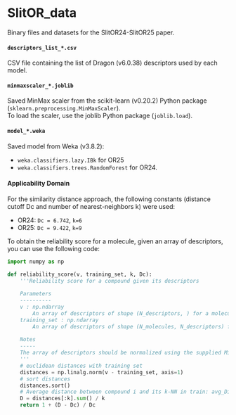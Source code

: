 # SlitOR_data

Binary files and datasets for the SlitOR24-SlitOR25 paper.

#### `descriptors_list_*.csv`

CSV file containing the list of Dragon (v6.0.38) descriptors used by each model.

#### `minmaxscaler_*.joblib`

Saved MinMax scaler from the scikit-learn (v0.20.2) Python package (`sklearn.preprocessing.MinMaxScaler`).  
To load the scaler, use the joblib Python package (`joblib.load`).

#### `model_*.weka`

Saved model from Weka (v3.8.2):
  - `weka.classifiers.lazy.IBk` for OR25
  - `weka.classifiers.trees.RandomForest` for OR24.

#### **Applicability Domain**

For the similarity distance approach, the following constants (distance cutoff Dc and number of nearest-neighbors k) were used:
  - OR24: `Dc = 6.742`, `k=6`
  - OR25: `Dc = 9.422`, `k=9`
  
  To obtain the reliability score for a molecule, given an array of descriptors, you can use the following code:
```python
import numpy as np

def reliability_score(v, training_set, k, Dc):
    '''Reliability score for a compound given its descriptors
    
    Parameters
    ----------
    v : np.ndarray
        An array of descriptors of shape (N_descriptors, ) for a molecule
    training_set : np.ndarray
        An array of descriptors of shape (N_molecules, N_descriptors) for the full training set
    
    Notes
    -----
    The array of descriptors should be normalized using the supplied MinMaxScaler
    '''
    # euclidean distances with training set
    distances = np.linalg.norm(v - training_set, axis=1)
    # sort distances
    distances.sort()
    # Average distance between compound i and its k-NN in train: avg_Di
    D = distances[:k].sum() / k
    return 1 + (D - Dc) / Dc
